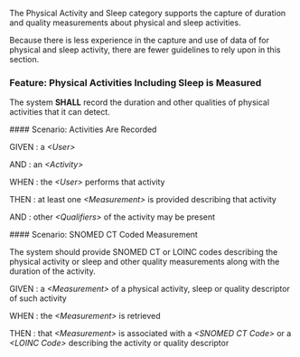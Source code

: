 The Physical Activity and Sleep category supports the capture of duration and quality
measurements about physical and sleep activities.

Because there is less experience in the capture and use of data of for physical and sleep
activity, there are fewer guidelines to rely upon in this section.
<span id='physical-activities-including-sleep-is-measured'/>
### <span class='glyphicon text-success glyphicon-phone'/> <span class='glyphicon text-success glyphicon-dashboard'/> <span class='glyphicon text-success glyphicon-cloud'/> Feature: Physical Activities Including Sleep is Measured

The system **SHALL** record the duration and other qualities of physical activities that it can detect.


<span id='activities-are-recorded'/>
#### Scenario: Activities Are Recorded


GIVEN
: a <i>&lt;User&gt;</i>

   AND
   : an <i>&lt;Activity&gt;</i>

WHEN
: the <i>&lt;User&gt;</i> performs that activity

THEN
: at least one <i>&lt;Measurement&gt;</i> is provided describing that activity

   AND
   : other <i>&lt;Qualifiers&gt;</i> of the activity may be present


<span id='snomed-ct-coded-measurement'/>
#### <span class='glyphicon text-info glyphicon-phone'/> <span class='glyphicon text-info glyphicon-cloud'/> Scenario: SNOMED CT Coded Measurement

The system should provide SNOMED CT or LOINC codes describing the physical activity or sleep and other quality measurements
along with the duration of the activity.

GIVEN
: a <i>&lt;Measurement&gt;</i> of a physical activity, sleep or quality descriptor of such activity

WHEN
: the <i>&lt;Measurement&gt;</i> is retrieved

THEN
: that <i>&lt;Measurement&gt;</i> is associated with a <i>&lt;SNOMED CT Code&gt;</i> or a <i>&lt;LOINC Code&gt;</i> describing the activity or quality descriptor

